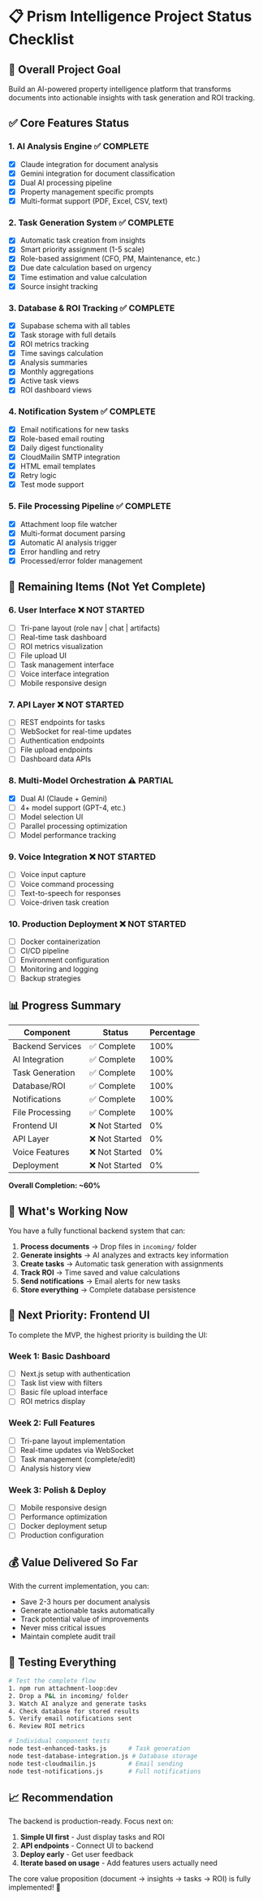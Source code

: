 # 📋 Prism Intelligence Project Status Checklist

## 🎯 Overall Project Goal
Build an AI-powered property intelligence platform that transforms documents into actionable insights with task generation and ROI tracking.

## ✅ Core Features Status

### 1. **AI Analysis Engine** ✅ COMPLETE
- [x] Claude integration for document analysis
- [x] Gemini integration for document classification
- [x] Dual AI processing pipeline
- [x] Property management specific prompts
- [x] Multi-format support (PDF, Excel, CSV, text)

### 2. **Task Generation System** ✅ COMPLETE
- [x] Automatic task creation from insights
- [x] Smart priority assignment (1-5 scale)
- [x] Role-based assignment (CFO, PM, Maintenance, etc.)
- [x] Due date calculation based on urgency
- [x] Time estimation and value calculation
- [x] Source insight tracking

### 3. **Database & ROI Tracking** ✅ COMPLETE
- [x] Supabase schema with all tables
- [x] Task storage with full details
- [x] ROI metrics tracking
- [x] Time savings calculation
- [x] Analysis summaries
- [x] Monthly aggregations
- [x] Active task views
- [x] ROI dashboard views

### 4. **Notification System** ✅ COMPLETE
- [x] Email notifications for new tasks
- [x] Role-based email routing
- [x] Daily digest functionality
- [x] CloudMailin SMTP integration
- [x] HTML email templates
- [x] Retry logic
- [x] Test mode support

### 5. **File Processing Pipeline** ✅ COMPLETE
- [x] Attachment loop file watcher
- [x] Multi-format document parsing
- [x] Automatic AI analysis trigger
- [x] Error handling and retry
- [x] Processed/error folder management

## 🔲 Remaining Items (Not Yet Complete)

### 6. **User Interface** ❌ NOT STARTED
- [ ] Tri-pane layout (role nav | chat | artifacts)
- [ ] Real-time task dashboard
- [ ] ROI metrics visualization
- [ ] File upload UI
- [ ] Task management interface
- [ ] Voice interface integration
- [ ] Mobile responsive design

### 7. **API Layer** ❌ NOT STARTED
- [ ] REST endpoints for tasks
- [ ] WebSocket for real-time updates
- [ ] Authentication endpoints
- [ ] File upload endpoints
- [ ] Dashboard data APIs

### 8. **Multi-Model Orchestration** ⚠️ PARTIAL
- [x] Dual AI (Claude + Gemini)
- [ ] 4+ model support (GPT-4, etc.)
- [ ] Model selection UI
- [ ] Parallel processing optimization
- [ ] Model performance tracking

### 9. **Voice Integration** ❌ NOT STARTED
- [ ] Voice input capture
- [ ] Voice command processing
- [ ] Text-to-speech for responses
- [ ] Voice-driven task creation

### 10. **Production Deployment** ❌ NOT STARTED
- [ ] Docker containerization
- [ ] CI/CD pipeline
- [ ] Environment configuration
- [ ] Monitoring and logging
- [ ] Backup strategies

## 📊 Progress Summary

| Component | Status | Percentage |
|-----------|--------|------------|
| Backend Services | ✅ Complete | 100% |
| AI Integration | ✅ Complete | 100% |
| Task Generation | ✅ Complete | 100% |
| Database/ROI | ✅ Complete | 100% |
| Notifications | ✅ Complete | 100% |
| File Processing | ✅ Complete | 100% |
| Frontend UI | ❌ Not Started | 0% |
| API Layer | ❌ Not Started | 0% |
| Voice Features | ❌ Not Started | 0% |
| Deployment | ❌ Not Started | 0% |

**Overall Completion: ~60%**

## 🚀 What's Working Now

You have a fully functional backend system that can:
1. **Process documents** → Drop files in `incoming/` folder
2. **Generate insights** → AI analyzes and extracts key information
3. **Create tasks** → Automatic task generation with assignments
4. **Track ROI** → Time saved and value calculations
5. **Send notifications** → Email alerts for new tasks
6. **Store everything** → Complete database persistence

## 🎯 Next Priority: Frontend UI

To complete the MVP, the highest priority is building the UI:

### Week 1: Basic Dashboard
- [ ] Next.js setup with authentication
- [ ] Task list view with filters
- [ ] Basic file upload interface
- [ ] ROI metrics display

### Week 2: Full Features
- [ ] Tri-pane layout implementation
- [ ] Real-time updates via WebSocket
- [ ] Task management (complete/edit)
- [ ] Analysis history view

### Week 3: Polish & Deploy
- [ ] Mobile responsive design
- [ ] Performance optimization
- [ ] Docker deployment setup
- [ ] Production configuration

## 💰 Value Delivered So Far

With the current implementation, you can:
- Save 2-3 hours per document analysis
- Generate actionable tasks automatically
- Track potential value of improvements
- Never miss critical issues
- Maintain complete audit trail

## 🔧 Testing Everything

```bash
# Test the complete flow
1. npm run attachment-loop:dev
2. Drop a P&L in incoming/ folder
3. Watch AI analyze and generate tasks
4. Check database for stored results
5. Verify email notifications sent
6. Review ROI metrics

# Individual component tests
node test-enhanced-tasks.js      # Task generation
node test-database-integration.js # Database storage
node test-cloudmailin.js         # Email sending
node test-notifications.js       # Full notifications
```

## 📈 Recommendation

The backend is production-ready. Focus next on:
1. **Simple UI first** - Just display tasks and ROI
2. **API endpoints** - Connect UI to backend
3. **Deploy early** - Get user feedback
4. **Iterate based on usage** - Add features users actually need

The core value proposition (document → insights → tasks → ROI) is fully implemented! 🎉